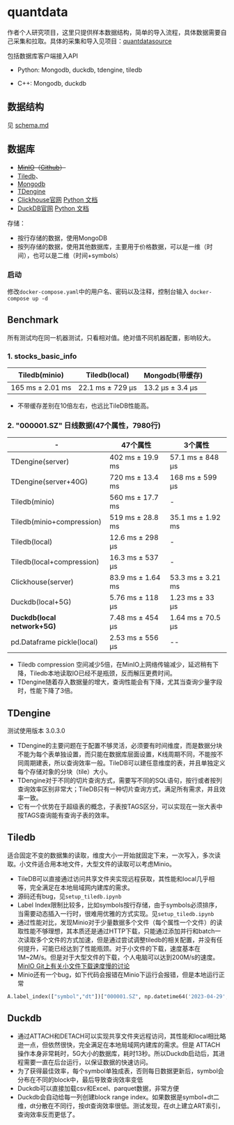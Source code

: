 # quantdata

作者个人研究项目，这里只提供样本数据结构，简单的导入流程，具体数据需要自己采集和拉取。具体的采集和导入见项目：[quantdatasource](https://github.com/sric0880/quantdatasource)

包括数据库客户端接入API

- Python: Mongodb, duckdb, tdengine, tiledb

- C++: Mongodb, duckdb

## 数据结构

见 [schema.md](https://github.com/sric0880/quantdata/blob/main/schema.md)

## 数据库

- ~~[MinIO](https://min.io/)（[Github](https://github.com/minio/minio)）~~
- [Tiledb](https://tiledb.com/open-source/array-storage/)、
- [Mongodb](https://www.mongodb.com)
- [TDengine](https://tdengine.com/)
- [Clickhouse官网](https://clickhouse.com/)  [Python 文档](https://clickhouse.com/docs/en/integrations/python)
- [DuckDB官网](https://duckdb.org/) [Python 文档](https://duckdb.org/docs/api/python/overview)

存储：

- 按行存储的数据，使用MongoDB
- 按列存储的数据，使用其他数据库，主要用于价格数据，可以是一维（时间），也可以是二维（时间+symbols）

### 启动

修改`docker-compose.yaml`中的用户名、密码以及注释，控制台输入 `docker-compose up -d`

## Benchmark

所有测试均在同一机器测试，只看相对值。绝对值不同机器配置，影响较大。

### 1. stocks_basic_info

|Tiledb(minio)|Tiledb(local)|Mongodb(带缓存)|
|--|--|--|
|165 ms ± 2.01 ms|22.1 ms ± 729 µs|13.2 µs ± 3.4 µs|

- 不带缓存差别在10倍左右，也远比TileDB性能高。

### 2. "000001.SZ" 日线数据(47个属性，7980行)

|-|47个属性|3个属性|
|--|--|--|
|TDengine(server)|402 ms ± 19.9 ms|57.1 ms ± 848 µs|
|TDengine(server+40G)|720 ms ± 13.4 ms|168 ms ± 599 µs|
|Tiledb(minio)|560 ms ± 17.7 ms|-|
|Tiledb(minio+compression)|519 ms ± 28.8 ms|35.1 ms ± 1.92 ms|
|Tiledb(local)|12.6 ms ± 298 µs|-|
|Tiledb(local+compression)|16.3 ms ± 537 µs|-|
|Clickhouse(server)|83.9 ms ± 1.64 ms|53.3 ms ± 3.21 ms|
|Duckdb(local+5G)|5.76 ms ± 118 µs|1.23 ms ± 33 µs|
|**Duckdb(local network+5G)**|7.48 ms ± 454 µs|1.64 ms ± 70.5 µs|
|pd.Dataframe pickle(local)|2.53 ms ± 556 µs|--|

- Tiledb compression 空间减少5倍，在MinIO上网络传输减少，延迟稍有下降，Tiledb本地读取IO已经不是瓶颈，反而解压更费时间。
- TDengine随着存入数据量的增大，查询性能会有下降，尤其当查询少量字段时，性能下降了3倍。

## TDengine

测试使用版本 3.0.3.0

- TDengine的主要问题在于配置不够灵活，必须要有时间维度，而是数据分块不能为每个表单独设置，而只能在数据库层面设置，K线周期不同，不能按不同周期建表，所以查询效率一般。TileDB可以建任意维度的表，并且单独定义每个存储对象的分块（tile）大小。
- TDengine对于不同的切片查询方式，需要写不同的SQL语句，按行或者按列查询效率区别非常大；TileDB只有一种切片查询方式，满足所有需求，并且效率一致。
- 它有一个优势在于超级表的概念，子表按TAGS区分，可以实现在一张大表中按TAGS查询能有查询子表的效率。

## Tiledb

适合固定不变的数据集的读取，维度大小一开始就固定下来，一次写入，多次读取。小文件适合用本地文件，大型文件的读取可以考虑Minio。

- TileDB可以直接通过访问共享文件夹实现远程获取，其性能和local几乎相等，完全满足在本地局域网内建库的需求。
- 源码还有bug，见`setup_tiledb.ipynb`
- Label Index限制比较多，比如symbols按行存储，由于symbols必须排序，当需要动态插入一行时，很难用优雅的方式实现。见`setup_tiledb.ipynb`
- 通过性能对比，发现Minio对于少量数据多个文件（每个属性一个文件）的读取性能不够理想，其本质还是通过HTTP下载，只能通过添加并行和batch一次读取多个文件的方式加速，但是通过尝试调整tiledb的相关配置，并没有任何提升，可能已经达到了性能瓶颈。对于小文件的下载，速度基本在1M~2M/s。但是对于大型文件的下载，个人电脑可以达到200M/s的速度。[MinIO Git上有关小文件下载速度慢的讨论](https://github.com/minio/mc/issues/2796)
- Minio还有一个bug，如下代码会报错在Minio下运行会报错，但是本地运行正常

```python
A.label_index(["symbol","dt"])["000001.SZ", np.datetime64('2023-04-29', 'D'):np.datetime64('2024-04-29', 'D')]
```

## Duckdb

- 通过ATTACH和DETACH可以实现共享文件夹远程访问，其性能和local相比略逊一点，但依然很快，完全满足在本地局域网内建库的需求。但是 ATTACH 操作本身非常耗时，5G大小的数据库，耗时13秒。所以Duckdb启动后，其进程需要一直在后台运行，以保证数据的快速访问。
- 为了获得最佳效率，每个symbol单独成表，否则每日数据更新后，symbol会分布在不同的block中，最后导致查询效率变低
- Duckdb可以直接加载csv和Excel、parquet数据，非常方便
- Duckdb会自动给每一列创建block range index。如果数据是symbol+dt二维，dt分散在不同行，按dt查询效率很低。测试发现，在dt上建立ART索引，查询效率反而更低了。
